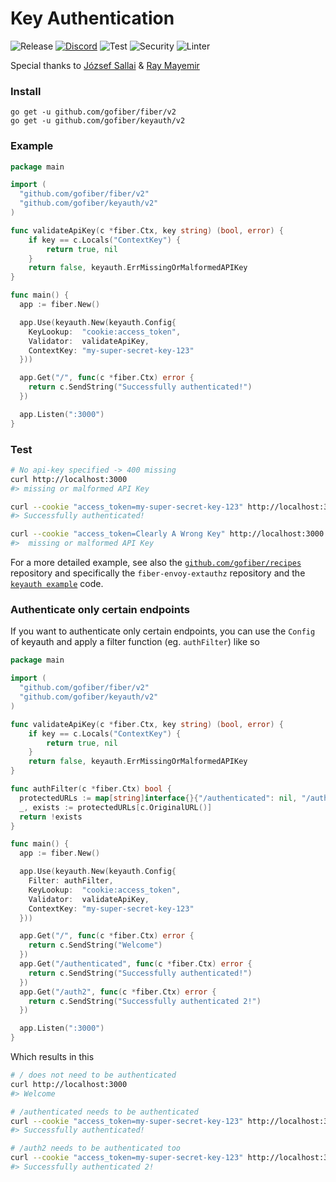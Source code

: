 # Key Authentication

![Release](https://img.shields.io/github/release/gofiber/keyauth.svg)
[![Discord](https://img.shields.io/badge/discord-join%20channel-7289DA)](https://gofiber.io/discord)
![Test](https://github.com/gofiber/keyauth/workflows/Test/badge.svg)
![Security](https://github.com/gofiber/keyauth/workflows/Security/badge.svg)
![Linter](https://github.com/gofiber/keyauth/workflows/Linter/badge.svg)

Special thanks to [József Sallai](https://github.com/jozsefsallai) & [Ray Mayemir](https://github.com/raymayemir)

### Install
```
go get -u github.com/gofiber/fiber/v2
go get -u github.com/gofiber/keyauth/v2
```
### Example
```go
package main

import (
  "github.com/gofiber/fiber/v2"
  "github.com/gofiber/keyauth/v2"
)

func validateApiKey(c *fiber.Ctx, key string) (bool, error) {
	if key == c.Locals("ContextKey") {
		return true, nil
	}
	return false, keyauth.ErrMissingOrMalformedAPIKey
}

func main() {
  app := fiber.New()

  app.Use(keyauth.New(keyauth.Config{
    KeyLookup:  "cookie:access_token",
    Validator:  validateApiKey,
    ContextKey: "my-super-secret-key-123"
  }))

  app.Get("/", func(c *fiber.Ctx) error {
    return c.SendString("Successfully authenticated!")
  })

  app.Listen(":3000")
}
```

### Test

```bash
# No api-key specified -> 400 missing 
curl http://localhost:3000
#> missing or malformed API Key

curl --cookie "access_token=my-super-secret-key-123" http://localhost:3000
#> Successfully authenticated!

curl --cookie "access_token=Clearly A Wrong Key" http://localhost:3000
#>  missing or malformed API Key
```

For a more detailed example, see also the [`github.com/gofiber/recipes`](https://github.com/gofiber/recipes) repository and specifically the `fiber-envoy-extauthz` repository and the [`keyauth example`](https://github.com/gofiber/recipes/blob/master/fiber-envoy-extauthz/authz/main.go) code.


### Authenticate only certain endpoints

If you want to authenticate only certain endpoints, you can use the `Config` of keyauth and apply a filter function (eg. `authFilter`) like so

```go
package main

import (
  "github.com/gofiber/fiber/v2"
  "github.com/gofiber/keyauth/v2"
)

func validateApiKey(c *fiber.Ctx, key string) (bool, error) {
	if key == c.Locals("ContextKey") {
		return true, nil
	}
	return false, keyauth.ErrMissingOrMalformedAPIKey
}

func authFilter(c *fiber.Ctx) bool {
  protectedURLs := map[string]interface{}{"/authenticated": nil, "/auth2": nil}
  _, exists := protectedURLs[c.OriginalURL()]
  return !exists
}

func main() {
  app := fiber.New()

  app.Use(keyauth.New(keyauth.Config{
    Filter: authFilter,
    KeyLookup:  "cookie:access_token",
    Validator:  validateApiKey,
    ContextKey: "my-super-secret-key-123"
  }))

  app.Get("/", func(c *fiber.Ctx) error {
    return c.SendString("Welcome")
  })
  app.Get("/authenticated", func(c *fiber.Ctx) error {
    return c.SendString("Successfully authenticated!")
  })
  app.Get("/auth2", func(c *fiber.Ctx) error {
    return c.SendString("Successfully authenticated 2!")
  })

  app.Listen(":3000")
}
```

Which results in this

```bash
# / does not need to be authenticated
curl http://localhost:3000
#> Welcome

# /authenticated needs to be authenticated
curl --cookie "access_token=my-super-secret-key-123" http://localhost:3000/authenticated
#> Successfully authenticated!

# /auth2 needs to be authenticated too
curl --cookie "access_token=my-super-secret-key-123" http://localhost:3000/auth2
#> Successfully authenticated 2!
```
